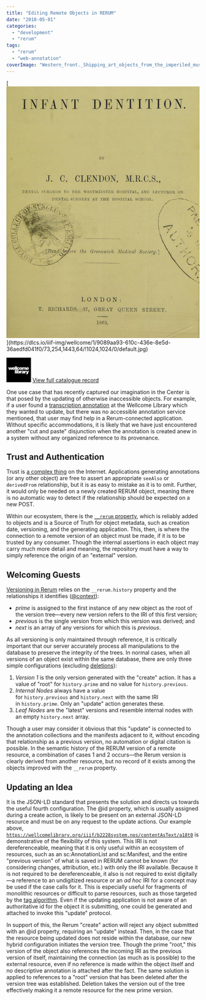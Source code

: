 ```yaml
---
title: "Editing Remote Objects in RERUM"
date: "2018-05-01"
categories: 
  - "development"
  - "rerum"
tags: 
  - "rerum"
  - "web-annotation"
coverImage: "Western_front._Shipping_art_objects_from_the_imperiled_museum_at_Valenciennes_to_safer_storage._July_1917_-_NARA_-_173909521.jpg"
---
```


[![](images/default.jpg "https://wellcomelibrary.org/iiif/b22282804/annos/contentAsText/a18t0")](https://dlcs.io/iiif-img/wellcome/1/9089aa93-610c-436e-8e5d-36aedfd041f0/73,254,1443,64/!1024,1024/0/default.jpg)

![](images/squarelogo64.png) [View full catalogue record](https://search.wellcomelibrary.org/iii/encore/record/C__Rb2228280)

One use case that has recently captured our imagination in the Center is that posed by the updating of otherwise inaccessible objects. For example, if a user found a [transcription annotation](https://wellcomelibrary.org/iiif/b22282804/contentAsText/18) at the Wellcome Library which they wanted to update, but there was no accessible annotation service mentioned, that user may find help in a Rerum-connected application. Without specific accommodations, it is likely that we have just encountered another "cut and paste" disjunction when the annotation is created anew in a system without any organized reference to its provenance.

## Trust and Authentication

Trust is [a complex thing](https://blog.ongcdh.org/development/authentication-and-attribution-in-rerum) on the Internet. Applications generating annotations (or any other object) are free to assert an appropriate `seeAlso` or `derivedFrom` relationship, but it is as easy to mistake as it is to omit. Further, it would only be needed on a newly created RERUM object, meaning there is no automatic way to detect if the relationship should be expected on a new POST.

Within our ecosystem, there is the [`__rerum` property](https://centerfordigitalhumanities.github.io/rerum-cloud/api.html#__rerum), which is reliably added to objects and is a Source of Truth for object metadata, such as creation date, versioning, and the generating application. This, then, is where the connection to a remote version of an object must be made, if it is to be trusted by any consumer. Though the internal assertions in each object may carry much more detail and meaning, the repository must have a way to simply reference the origin of an "external" version.

## Welcoming Guests

[Versioning in Rerum](https://blog.ongcdh.org/development/versioning-in-rerum/) relies on the `__rerum.history` property and the relationships it identifies ([@context](https://github.com/CenterForDigitalHumanities/rerum_server/issues/25)):

- _prime_ is assigned to the first instance of any new object as the root of the version tree—every new version refers to the IRI of this first version;
- _previous_ is the single version from which this version was derived; and
- _next_ is an array of any versions for which this is _previous_.

As all versioning is only maintained through reference, it is critically important that our server accurately process all manipulations to the database to preserve the integrity of the trees. In normal cases, when all versions of an object exist within the same database, there are only three simple configurations (excluding [deletions](https://blog.ongcdh.org/development/forgetting-deleted-objects-in-rerum)):

1. _Version 1_ is the only version generated with the "create" action. It has a value of "root" for `history.prime` and no value for `history.previous`.
2. _Internal Nodes_ always have a value for `history.previous` and `history.next` with the same IRI in `history.prime`. Only an "update" action generates these.
3. _Leaf Nodes_ are the "latest" versions and resemble internal nodes with an empty `history.next` array.

Though a user may consider it obvious that this "update" is connected to the annotation collections and the manifests adjacent to it, without encoding that relationship as a previous version, no automation or digital citation is possible. In the semantic history of the RERUM version of a remote resource, a combination of cases 1 and 2 occurs—the Rerum version is clearly derived from another resource, but no record of it exists among the objects improved with the `__rerum` property.

## Updating an Idea

It is the JSON-LD standard that presents the solution and directs us towards the useful fourth configuration. The @id property, which is usually assigned during a create action, is likely to be present on an external JSON-LD resource and must be on any request to the update actions. Our example above, [`https://wellcomelibrary.org/iiif/b2228system.nos/contentAsText/a18t0`](https://wellcomelibrary.org/iiif/b22282804/annos/contentAsText/a18t0) is demonstrative of the flexibility of this system. This IRI is not dereferenceable, meaning that it is only useful within an ecosystem of resources, such as an sc:AnnotationList and sc:Manifest, and the entire "previous version" of what is saved in RERUM cannot be known (for considering changes, attribution, etc.) with only the IRI available. Because it is not required to be dereferenceable, it also is not required to exist digitally—a reference to an undigitized resource or an _ad hoc_ IRI for a concept may be used if the case calls for it. This is especially useful for fragments of monolithic resources or difficult to parse resources, such as those targeted by the [tag algorithm](http://www.taguri.org/). Even if the updating application is not aware of an authoritative id for the object it is submitting, one could be generated and attached to invoke this "update" protocol.

In support of this, the Rerum "create" action will reject any object submitted with an @id property, requiring an "update" instead. Then, in the case that the resource being updated does not reside within the database, our new hybrid configuration initiates the version tree. Though the prime "root," this version of the object also references the incoming IRI as the previous version of itself, maintaining the connection (as much as is possible) to the external resource, even if no reference is made within the object itself and no descriptive annotation is attached after the fact. The same solution is applied to references to a "root" version that has been deleted after the version tree was established. Deletion takes the version out of the tree effectively making it a remote resource for the new prime version.
